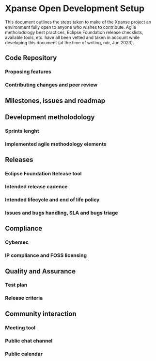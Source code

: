 <!-- This document outlines the steps taken, the timing, the choices made 
     to equip the Xpanse project with a set of processes and tools that
     implement a development environment open to anyone who wishes to
     contribute.                                                            -->

# Xpanse Open Development Setup

This document outlines the steps taken to make of the Xpanse project
an environment fully open to anyone who wishes to contribute. Agile
metholodology best practices, Eclipse Foundation release checklists, available
tools, etc. have all been vetted and taken in account while developing this
document (at the time of writing, ndr, Jun 2023).

## Code Repository
### Proposing features
### Contributing changes and peer review
## Milestones, issues and roadmap
## Development metholodology
### Sprints lenght
### Implemented agile methodology elements
## Releases
### Eclipse Foundation Release tool
### Intended release cadence
### Intended lifecycle and end of life policy
### Issues and bugs handling, SLA and bugs triage
## Compliance
### Cybersec
### IP compliance and FOSS licensing
## Quality and Assurance
### Test plan
### Release criteria
## Community interaction
### Meeting tool
### Public chat channel
### Public calendar
